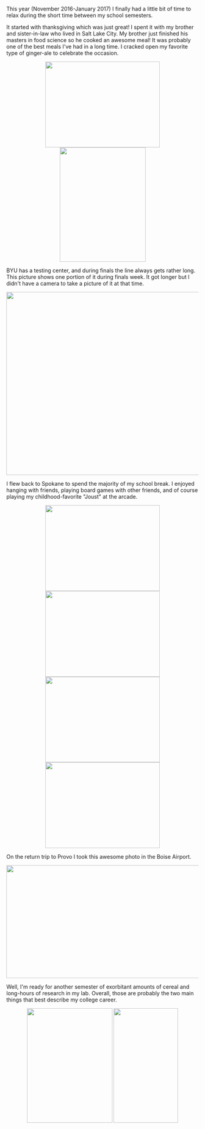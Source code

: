 This year (November 2016-January 2017) I finally had a little bit of time to relax during the short time between my school semesters.

It started with thanksgiving which was just great! I spent it with my brother and sister-in-law who lived in Salt Lake City. My brother just finished his masters in food science so he cooked an awesome meal! It was probably one of the best meals I've had in a long time. I cracked open my favorite type of ginger-ale to celebrate the occasion.

<center> <img src="require('assets/images/posts/winter_in_spokane/thanksgiving_leftovers_1.jpg')" style="width: 300; height: 225;" /> <img src="require('assets/images/posts/winter_in_spokane/blenheim.jpg')" style="width: 225; height: 300;" /> </center>

BYU has a testing center, and during finals the line always gets rather long. This picture shows one portion of it during finals week. It got longer but I didn't have a camera to take a picture of it at that time.

<center> <img src="require('assets/images/posts/winter_in_spokane/testing_center_line.jpg')" style="width: 640; height: 480;" /> </center>

I flew back to Spokane to spend the majority of my school break. I enjoyed hanging with friends, playing board games with other friends, and of course playing my childhood-favorite "Joust" at the arcade.

<center> <img src="require('assets/images/posts/winter_in_spokane/badass_parking.jpg')" style="width: 300; height: 225;" /> <img src="require('assets/images/posts/winter_in_spokane/roommates_1.jpg')" style="width: 300; height: 225;" /> <img src="require('assets/images/posts/winter_in_spokane/heroscape_1.jpg')" style="width: 300; height: 224;" /> <img src="require('assets/images/posts/winter_in_spokane/joust.jpg')" style="width: 300; height: 225;" /> </center>

On the return trip to Provo I took this awesome photo in the Boise Airport.

<center> <img src="require('assets/images/posts/winter_in_spokane/boise_man_2.jpg')" style="width: 640; height: 296;" /> </center>

Well, I'm ready for another semester of exorbitant amounts of cereal and long-hours of research in my lab. Overall, those are probably the two main things that best describe my college career.

<center> <img src="require('assets/images/posts/winter_in_spokane/cereal.jpg')" style="width: 224; height: 300;" /> <img src="require('assets/images/posts/winter_in_spokane/esc_lab_1.jpg')" style="width: 169; height: 300;" /> </center>
